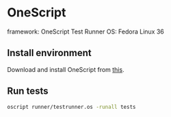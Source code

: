 # OneScript

framework: OneScript Test Runner
OS: Fedora Linux 36

## Install environment

Download and install OneScript from [this](https://oscript.io/downloads).

## Run tests

```sh
oscript runner/testrunner.os -runall tests
```
